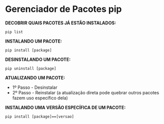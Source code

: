 # Gerenciador de Pacotes pip


**DECOBRIR QUAIS PACOTES JÁ ESTÃO INSTALADOS:**

    pip list

**INSTALANDO UM PACOTE:**

    pip install [package]

**DESINSTALANDO UM PACOTE:**

    pip uninstall [package]

**ATUALIZANDO UM PACOTE:**

- 1º Passo - Desinstalar  
- 2º Passo - Reinstalar (a atualização direta pode quebrar outros pacotes fazem uso específico dela)

**INSTALANDO UMA VERSÃO ESPECÍFICA DE UM PACOTE:**

    pip install [package]==[versao]

